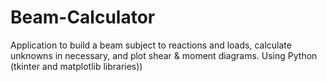 # Beam-Calculator
Application to build a beam subject to reactions and loads, calculate unknowns in necessary, and plot shear &amp; moment diagrams. Using Python (tkinter and matplotlib libraries))
